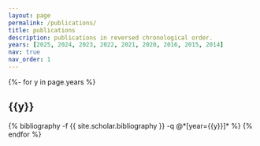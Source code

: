 ```yaml
---
layout: page
permalink: /publications/
title: publications
description: publications in reversed chronological order.
years: [2025, 2024, 2023, 2022, 2021, 2020, 2016, 2015, 2014]
nav: true
nav_order: 1
---
```

<!-- _pages/publications.md -->
<div class="publications">

{%- for y in page.years %}
  <h2 class="year">{{y}}</h2>
  {% bibliography -f {{ site.scholar.bibliography }} -q @*[year={{y}}]* %}
{% endfor %}

</div>
